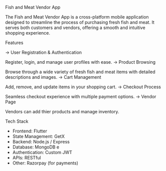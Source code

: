 Fish and Meat Vendor App

The Fish and Meat Vendor App is a cross-platform mobile application designed to streamline the process of purchasing fresh fish and meat. It serves both customers and vendors, offering a smooth and intuitive shopping experience.

Features

-> User Registration & Authentication

Register, login, and manage user profiles with ease.
-> Product Browsing

Browse through a wide variety of fresh fish and meat items with detailed descriptions and images.
-> Cart Management

Add, remove, and update items in your shopping cart.
-> Checkout Process

Seamless checkout experience with multiple payment options.
-> Vendor Page

Vendors can add thier products and manage inventory.

Tech Stack
- Frontend: Flutter
- State Management: GetX
- Backend: Node.js / Express
- Database: MongoDB e
- Authentication: Custom JWT
- APIs: RESTful
- Other: Razorpay (for payments)
